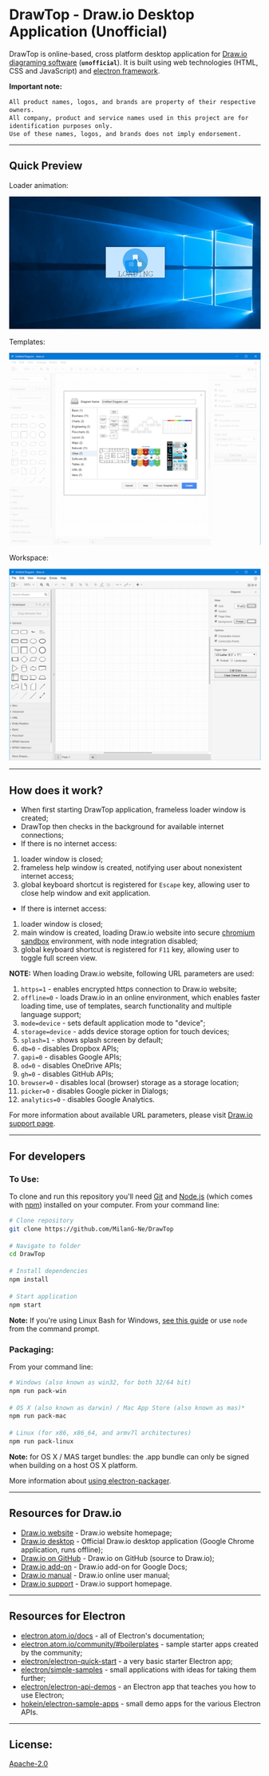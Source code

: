 # DrawTop - Draw.io Desktop Application (Unofficial)

DrawTop is online-based, cross platform desktop application for [Draw.io diagraming software](https://www.draw.io) (**`unofficial`**). It is built using web technologies (HTML, CSS and JavaScript) and [electron framework](https://electron.atom.io/).


**Important note:**
```
All product names, logos, and brands are property of their respective owners.
All company, product and service names used in this project are for identification purposes only.
Use of these names, logos, and brands does not imply endorsement.
```

----------

## Quick Preview

Loader animation:

![DrawTop loader](screenshots/DrawTop-loader.png)

Templates:

![DrawTop templates](screenshots/DrawTop-templates.png)


Workspace:

![DrawTop workspace](screenshots/DrawTop-new-file.png)

----------

## How does it work?

- When first starting DrawTop application, frameless loader window is created;
- DrawTop then checks in the background for available internet connections;
- If there is no internet access:
1. loader window is closed;
2. frameless help window is created, notifying user about nonexistent internet access;
3. global keyboard shortcut is registered for `Escape` key, allowing user to close help window and exit application.
-  If there is internet access:
1. loader window is closed;
2. main window is created, loading Draw.io website into secure [chromium sandbox](https://chromium.googlesource.com/chromium/src/+/master/docs/design/sandbox.md) environment, with node integration disabled;
3. global keyboard shortcut is registered for `F11` key, allowing user to toggle full screen view.

**NOTE:** When loading Draw.io website, following URL parameters are used:

1. `https=1` - enables encrypted https connection to Draw.io website;
2. `offline=0` - loads Draw.io in an online environment, which enables faster loading time, use of templates, search functionality and multiple language support;
3. `mode=device` - sets default application mode to "device";
4. `storage=device` - adds device storage option for touch devices;
5. `splash=1` - shows splash screen by default;
6. `db=0` - disables Dropbox APIs;
7. `gapi=0` - disables Google APIs;
8. `od=0` - disables OneDrive APIs;
9. `gh=0` - disables GitHub APIs;
10. `browser=0` - disables local (browser) storage as a storage location;
11. `picker=0` - disables Google picker in Dialogs;
12. `analytics=0` - disables Google Analytics.

For more information about available URL parameters, please visit [Draw.io support page](https://desk.draw.io/support/solutions/articles/16000042546-what-url-parameters-are-supported-).

----------

## For developers

### To Use:

To clone and run this repository you'll need [Git](https://git-scm.com) and [Node.js](https://nodejs.org/en/download/) (which comes with [npm](http://npmjs.com)) installed on your computer. From your command line:

```sh
# Clone repository
git clone https://github.com/MilanG-Ne/DrawTop

# Navigate to folder
cd DrawTop

# Install dependencies
npm install

# Start application
npm start
```

**Note:** If you're using Linux Bash for Windows, [see this guide](https://www.howtogeek.com/261575/how-to-run-graphical-linux-desktop-applications-from-windows-10s-bash-shell/) or use `node` from the command prompt.

### Packaging:

From your command line:

```sh
# Windows (also known as win32, for both 32/64 bit)
npm run pack-win

# OS X (also known as darwin) / Mac App Store (also known as mas)*
npm run pack-mac

# Linux (for x86, x86_64, and armv7l architectures)
npm run pack-linux
```

**Note:** for OS X / MAS target bundles: the .app bundle can only be signed when building on a host OS X platform.

More information about [using electron-packager](https://github.com/electron-userland/electron-packager).

----------

## Resources for Draw.io

- [Draw.io website](https://www.draw.io) - Draw.io website homepage;
- [Draw.io desktop](https://chrome.google.com/webstore/detail/drawio-desktop/pebppomjfocnoigkeepgbmcifnnlndla?hl=en-GB) - Official Draw.io desktop application (Google Chrome application, runs offline);
- [Draw.io on GitHub](https://github.com/jgraph/drawio) - Draw.io on GitHub (source to Draw.io);
- [Draw.io add-on](https://support.draw.io/display/DAFGD) - Draw.io add-on for Google Docs;
- [Draw.io manual](https://support.draw.io/display/DO/Draw.io+Online+User+Manual) - Draw.io online user manual;
- [Draw.io support](https://support.draw.io/display/SUP/draw.io+Support+Home) - Draw.io support homepage.

----------

## Resources for Electron

- [electron.atom.io/docs](http://electron.atom.io/docs) - all of Electron's documentation;
- [electron.atom.io/community/#boilerplates](http://electron.atom.io/community/#boilerplates) - sample starter apps created by the community;
- [electron/electron-quick-start](https://github.com/electron/electron-quick-start) - a very basic starter Electron app;
- [electron/simple-samples](https://github.com/electron/simple-samples) - small applications with ideas for taking them further;
- [electron/electron-api-demos](https://github.com/electron/electron-api-demos) - an Electron app that teaches you how to use Electron;
- [hokein/electron-sample-apps](https://github.com/hokein/electron-sample-apps) - small demo apps for the various Electron APIs.

----------

## License:

[Apache-2.0](LICENSE.md)
